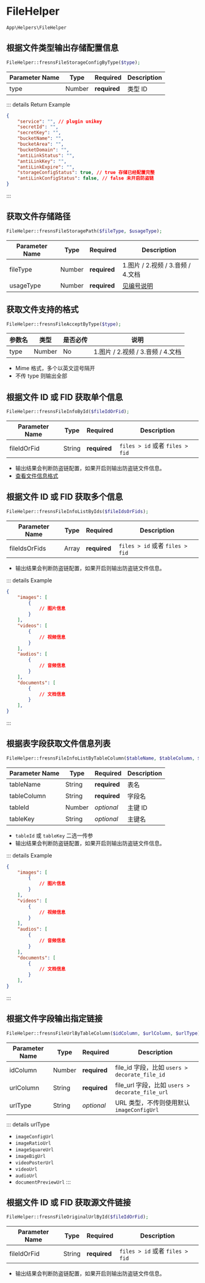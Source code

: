 # FileHelper

`App\Helpers\FileHelper`

## 根据文件类型输出存储配置信息

```php
FileHelper::fresnsFileStorageConfigByType($type);
```
| Parameter Name | Type | Required | Description |
| --- | --- | --- | --- |
| type | Number | **required** | 类型 ID |

::: details Return Example
```json
{
    "service": "", // plugin unikey
    "secretId": "",
    "secretKey": "",
    "bucketName": "",
    "bucketArea": "",
    "bucketDomain": "",
    "antiLinkStatus": "",
    "antiLinkKey": "",
    "antiLinkExpire": "",
    "storageConfigStatus": true, // true 存储已经配置完整
    "antiLinkConfigStatus": false, // false 未开启防盗链
}
```
:::

## 获取文件存储路径

```php
FileHelper::fresnsFileStoragePath($fileType, $usageType);
```
| Parameter Name | Type | Required | Description |
| --- | --- | --- | --- |
| fileType | Number | **required** | 1.图片 / 2.视频 / 3.音频 / 4.文档 |
| usageType | Number | **required** | [见编号说明](../../database/number.md#文件用途类型) |

## 获取文件支持的格式

```php
FileHelper::fresnsFileAcceptByType($type);
```
| 参数名 | 类型 | 是否必传 | 说明 |
| --- | --- | --- | --- |
| type | Number | No | 1.图片 / 2.视频 / 3.音频 / 4.文档 |

- Mime 格式，多个以英文逗号隔开
- 不传 type 则输出全部

## 根据文件 ID 或 FID 获取单个信息

```php
FileHelper::fresnsFileInfoById($fileIdOrFid);
```
| Parameter Name | Type | Required | Description |
| --- | --- | --- | --- |
| fileIdOrFid | String | **required** | `files > id` 或者 `files > fid` |

- 输出结果会判断防盗链配置，如果开启则输出防盗链文件信息。
- [查看文件信息格式](../../extensions/plugin/storage.md#文件信息结构)

## 根据文件 ID 或 FID 获取多个信息

```php
FileHelper::fresnsFileInfoListByIds($fileIdsOrFids);
```
| Parameter Name | Type | Required | Description |
| --- | --- | --- | --- |
| fileIdsOrFids | Array | **required** | `files > id` 或者 `files > fid` |

- 输出结果会判断防盗链配置，如果开启则输出防盗链文件信息。

::: details Example
```json
{
    "images": [
        {
            // 图片信息
        }
    ],
    "videos": [
        {
            // 视频信息
        }
    ],
    "audios": [
        {
            // 音频信息
        }
    ],
    "documents": [
        {
            // 文档信息
        }
    ],
}
```
:::

## 根据表字段获取文件信息列表

```php
FileHelper::fresnsFileInfoListByTableColumn($tableName, $tableColumn, $tableId, $tableKey);
```
| Parameter Name | Type | Required | Description |
| --- | --- | --- | --- |
| tableName | String | **required** | 表名 |
| tableColumn | String | **required** | 字段名 |
| tableId | Number | *optional* | 主键 ID |
| tableKey | String | *optional* | 主键名 |

- `tableId` 或 `tableKey` 二选一传参
- 输出结果会判断防盗链配置，如果开启则输出防盗链文件信息。

::: details Example
```json
{
    "images": [
        {
            // 图片信息
        }
    ],
    "videos": [
        {
            // 视频信息
        }
    ],
    "audios": [
        {
            // 音频信息
        }
    ],
    "documents": [
        {
            // 文档信息
        }
    ],
}
```
:::

## 根据文件字段输出指定链接

```php
FileHelper::fresnsFileUrlByTableColumn($idColumn, $urlColumn, $urlType);
```
| Parameter Name | Type | Required | Description |
| --- | --- | --- | --- |
| idColumn | Number | **required** | file_id 字段，比如 `users > decorate_file_id` |
| urlColumn | String | **required** | file_url 字段，比如 `users > decorate_file_url` |
| urlType | String | *optional* | URL 类型，不传则使用默认 `imageConfigUrl` |

::: details urlType
- `imageConfigUrl`
- `imageRatioUrl`
- `imageSquareUrl`
- `imageBigUrl`
- `videoPosterUrl`
- `videoUrl`
- `audioUrl`
- `documentPreviewUrl`
:::

## 根据文件 ID 或 FID 获取源文件链接

```php
FileHelper::fresnsFileOriginalUrlById($fileIdOrFid);
```
| Parameter Name | Type | Required | Description |
| --- | --- | --- | --- |
| fileIdOrFid | String | **required** | `files > id` 或者 `files > fid` |

- 输出结果会判断防盗链配置，如果开启则输出防盗链文件信息。
